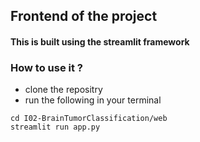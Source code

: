 ## Frontend of the project
#### This is built using the streamlit framework

### How to use it ?
- clone the repositry
- run the following in your terminal
```
cd I02-BrainTumorClassification/web
streamlit run app.py
```

